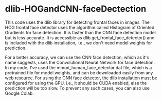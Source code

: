 # dlib-HOGandCNN-faceDectection
This code uses the dlib library for detecting frontal faces in images.
The HOG frontal face detector uses the algorithm called Histogram of Oriented Gradients for face detection. It is faster than the CNN face detection model but is less accurate.
It is accessible as dlib.get_frontal_face_detector() and is included with the dlib installation, i.e., we don't need model weights for prediction.

For a better accuracy, we can use the CNN face detection, which as it's name suggests, uses the Convolutional Neural Network for face detection.
In my code, I've used the mmod_human_face_detector.dat file, which is a pretrained file for model weights, and can be downloaded easily from any web resource.
For using the CNN face detector, the dlib installation must be configured for using the GPU, i.e., it should be CUDA enabled, else the prediction will be too slow.
To prevent any such cases, you can also use Google Colab.
